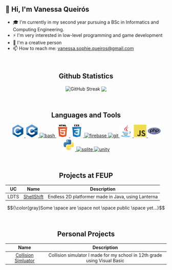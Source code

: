 <h2 align="left">👋 Hi, I'm Vanessa Queirós</h2>

- 🎓 I'm currently in my second year pursuing a BSc in Informatics and Computing Engineering.
- ⚡ I'm very interested in low-level programming and game development
- 🎨 I'm a creative person
- 📫 How to reach me: vanessa.sophie.queiros@gmail.com

<br>

<h2 align="center"> Github Statistics </h2>
<p align="center">
    <img align="center" src="https://streak-stats.demolab.com?user=vanessa-sbq&theme=github-dark-blue&border_radius=10&date_format=j%20M%5B%20Y%5D&hide_border=true&border=EBDBB2&card_width=500" alt="GitHub Streak" />
    <img align="center" src="https://github-readme-stats.vercel.app/api?username=vanessa-sbq&theme=github_dark&hide_border=true&border_color=EBDBB2&show_icons=true&border_radius=8&card_width=490" />
</p>

<br>

<h2 align = "center">Languages and Tools</h2>
<p align="center"> 
    <a href="https://www.cprogramming.com/" target="_blank" rel="noreferrer"> 
        <img src="https://raw.githubusercontent.com/devicons/devicon/master/icons/c/c-original.svg" alt="c" width="40" height="40"/> 
    </a> 
    <a href="https://www.w3schools.com/cpp/" target="_blank" rel="noreferrer"> 
        <img src="https://raw.githubusercontent.com/devicons/devicon/master/icons/cplusplus/cplusplus-original.svg" alt="cplusplus" width="40" height="40"/> 
    </a> 
    <a href="https://www.gnu.org/software/bash/" target="_blank" rel="noreferrer"> 
        <img src="https://www.vectorlogo.zone/logos/gnu_bash/gnu_bash-icon.svg" alt="bash" width="40" height="40"/> 
    </a> 
    <a href="https://www.w3.org/html/" target="_blank" rel="noreferrer"> 
        <img src="https://raw.githubusercontent.com/devicons/devicon/master/icons/html5/html5-original-wordmark.svg" alt="html5" width="40" height="40"/> 
    </a> 
    <a href="https://www.w3schools.com/css/" target="_blank" rel="noreferrer"> 
        <img src="https://raw.githubusercontent.com/devicons/devicon/master/icons/css3/css3-original-wordmark.svg" alt="css3" width="40" height="40"/> 
    </a> 
    <a href="https://firebase.google.com/" target="_blank" rel="noreferrer"> 
        <img src="https://www.vectorlogo.zone/logos/firebase/firebase-icon.svg" alt="firebase" width="40" height="40"/> 
    </a> 
    <a href="https://git-scm.com/" target="_blank" rel="noreferrer"> 
        <img src="https://www.vectorlogo.zone/logos/git-scm/git-scm-icon.svg" alt="git" width="40" height="40"/> 
    </a> 
    <a href="https://www.java.com" target="_blank" rel="noreferrer"> 
        <img src="https://raw.githubusercontent.com/devicons/devicon/master/icons/java/java-original.svg" alt="java" width="40" height="40"/> 
    </a> 
    <a href="https://developer.mozilla.org/en-US/docs/Web/JavaScript" target="_blank" rel="noreferrer"> 
        <img src="https://raw.githubusercontent.com/devicons/devicon/master/icons/javascript/javascript-original.svg" alt="javascript" width="40" height="40"/> 
    </a> 
    <a href="https://www.php.net" target="_blank" rel="noreferrer"> 
        <img src="https://raw.githubusercontent.com/devicons/devicon/master/icons/php/php-original.svg" alt="php" width="40" height="40"/> 
    </a> 
    <a href="https://www.python.org" target="_blank" rel="noreferrer"> 
        <img src="https://raw.githubusercontent.com/devicons/devicon/master/icons/python/python-original.svg" alt="python" width="40" height="40"/> 
    </a> 
    <a href="https://www.sqlite.org/" target="_blank" rel="noreferrer"> 
        <img src="https://www.vectorlogo.zone/logos/sqlite/sqlite-icon.svg" alt="sqlite" width="40" height="40"/> 
    </a> 
    <a href="https://unity.com/" target="_blank" rel="noreferrer"> 
        <img src="https://www.vectorlogo.zone/logos/unity3d/unity3d-icon.svg" alt="unity" width="40" height="40"/> 
        </a> 
</p>

<br>

<h2 align = "center">Projects at FEUP</h2>

<div align="center">
   
|       UC      |                          Name                           |                      Description                   |
|:-------------:|:-------------------------------------------------------:|:--------------------------------------------------:|
|     LDTS      | [ShellShift](https://github.com/vanessa-sbq/ShellShift) | Endless 2D platformer made in Java, using Lanterna |
                                                                                                                    
</div>

$${\color{gray}Some \space are \space not \space public \space yet...}$$

<br>

<h2 align = "center">Personal Projects</h2>

<div align="center">

|          Name         |                                Description                                 |
|:---------------------:|:--------------------------------------------------------------------------:|
| [Collision Simluator](https://github.com/vanessa-sbq/Collision-Simulator) |  Collision simulator I made for my school in 12th grade using Visual Basic |

</div>
